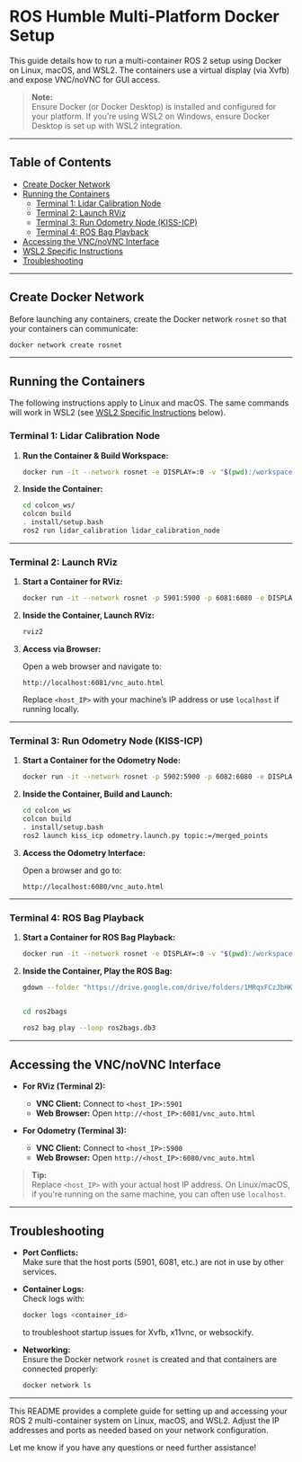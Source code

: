 # ROS Humble Multi-Platform Docker Setup

This guide details how to run a multi-container ROS 2 setup using Docker on Linux, macOS, and WSL2. The containers use a virtual display (via Xvfb) and expose VNC/noVNC for GUI access.

> **Note:**  
> Ensure Docker (or Docker Desktop) is installed and configured for your platform. If you’re using WSL2 on Windows, ensure Docker Desktop is set up with WSL2 integration.

---

## Table of Contents

- [Create Docker Network](#create-docker-network)
- [Running the Containers](#running-the-containers)
  - [Terminal 1: Lidar Calibration Node](#terminal-1-lidar-calibration-node)
  - [Terminal 2: Launch RViz](#terminal-2-launch-rviz)
  - [Terminal 3: Run Odometry Node (KISS-ICP)](#terminal-3-run-odometry-node-kiss-icp)
  - [Terminal 4: ROS Bag Playback](#terminal-4-ros-bag-playback)
- [Accessing the VNC/noVNC Interface](#accessing-the-vncnovnc-interface)
- [WSL2 Specific Instructions](#wsl2-specific-instructions)
- [Troubleshooting](#troubleshooting)

---

## Create Docker Network

Before launching any containers, create the Docker network `rosnet` so that your containers can communicate:

```bash
docker network create rosnet
```

---

## Running the Containers

The following instructions apply to Linux and macOS. The same commands will work in WSL2 (see [WSL2 Specific Instructions](#wsl2-specific-instructions) below).

### Terminal 1: Lidar Calibration Node

1. **Run the Container & Build Workspace:**

   ```bash
   docker run -it --network rosnet -e DISPLAY=:0 -v "$(pwd):/workspace/" mayakshanesht/ros_humble_multi_plt_final:latest
   ```

2. **Inside the Container:**

   ```bash
   cd colcon_ws/
   colcon build
   . install/setup.bash
   ros2 run lidar_calibration lidar_calibration_node
   ```

---

### Terminal 2: Launch RViz

1. **Start a Container for RViz:**

   ```bash
   docker run -it --network rosnet -p 5901:5900 -p 6081:6080 -e DISPLAY=:0 -v "$(pwd):/workspace/" mayakshanesht/ros_humble_multi_plt_final:latest
   ```

2. **Inside the Container, Launch RViz:**

   ```bash
   rviz2
   ```

3. **Access via Browser:**

   Open a web browser and navigate to:

   ```
   http://localhost:6081/vnc_auto.html
   
   ```
   Replace `<host_IP>` with your machine’s IP address or use `localhost` if running locally.

---

### Terminal 3: Run Odometry Node (KISS-ICP)

1. **Start a Container for the Odometry Node:**

   ```bash
   docker run -it --network rosnet -p 5902:5900 -p 6082:6080 -e DISPLAY=:0 -v "$(pwd):/workspace/" mayakshanesht/ros_humble_multi_plt_final:latest
   ```

2. **Inside the Container, Build and Launch:**

   ```bash
   cd colcon_ws
   colcon build
   . install/setup.bash
   ros2 launch kiss_icp odometry.launch.py topic:=/merged_points
   ```

3. **Access the Odometry Interface:**

   Open a browser and go to:
   ```
   http://localhost:6080/vnc_auto.html
   ```

---

### Terminal 4: ROS Bag Playback

1. **Start a Container for ROS Bag Playback:**

   ```bash
   docker run -it --network rosnet -e DISPLAY=:0 -v "$(pwd):/workspace/" mayakshanesht/ros_humble_multi_plt_final:latest
   ```

2. **Inside the Container, Play the ROS Bag:**

   ```bash
   gdown --folder "https://drive.google.com/drive/folders/1MRqxFCzJbHKhnDZyNssevZXgFtR074p6?usp=drive_link"

   
   cd ros2bags
    
   ros2 bag play --loop ros2bags.db3
   ```

---

## Accessing the VNC/noVNC Interface

- **For RViz (Terminal 2):**
  - **VNC Client:** Connect to `<host_IP>:5901`
  - **Web Browser:** Open `http://<host_IP>:6081/vnc_auto.html`

- **For Odometry (Terminal 3):**
  - **VNC Client:** Connect to `<host_IP>:5900`
  - **Web Browser:** Open `http://<host_IP>:6080/vnc_auto.html`

> **Tip:**  
> Replace `<host_IP>` with your actual host IP address. On Linux/macOS, if you're running on the same machine, you can often use `localhost`.

---


## Troubleshooting

- **Port Conflicts:**  
  Make sure that the host ports (5901, 6081, etc.) are not in use by other services.

- **Container Logs:**  
  Check logs with:
  ```bash
  docker logs <container_id>
  ```
  to troubleshoot startup issues for Xvfb, x11vnc, or websockify.

- **Networking:**  
  Ensure the Docker network `rosnet` is created and that containers are connected properly:
  ```bash
  docker network ls
  ```

---

This README provides a complete guide for setting up and accessing your ROS 2 multi-container system on Linux, macOS, and WSL2. Adjust the IP addresses and ports as needed based on your network configuration. 

Let me know if you have any questions or need further assistance!